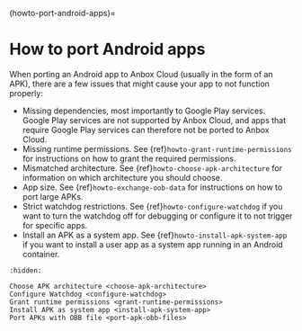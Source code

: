 (howto-port-android-apps)=
# How to port Android apps

When porting an Android app to Anbox Cloud (usually in the form of an APK), there are a few issues that might cause your app to not function properly:

* Missing dependencies, most importantly to Google Play services. Google Play services are not supported by Anbox Cloud, and apps that require Google Play services can therefore not be ported to Anbox Cloud.
* Missing runtime permissions. See {ref}`howto-grant-runtime-permissions` for instructions on how to grant the required permissions.
* Mismatched architecture. See {ref}`howto-choose-apk-architecture` for information on which architecture you should choose.
* App size. See {ref}`howto-exchange-oob-data` for instructions on how to port large APKs.
* Strict watchdog restrictions. See {ref}`howto-configure-watchdog` if you want to turn the watchdog off for debugging or configure it to not trigger for specific apps.
* Install an APK as a system app. See {ref}`howto-install-apk-system-app` if you want to install a user app as a system app running in an Android container.

```{toctree}
:hidden:

Choose APK architecture <choose-apk-architecture>
Configure Watchdog <configure-watchdog>
Grant runtime permissions <grant-runtime-permissions>
Install APK as system app <install-apk-system-app>
Port APKs with OBB file <port-apk-obb-files>
```
